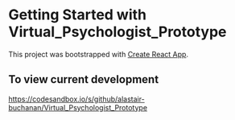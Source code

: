# Getting Started with Virtual_Psychologist_Prototype

This project was bootstrapped with [Create React App](https://github.com/facebook/create-react-app).

## To view current development

https://codesandbox.io/s/github/alastair-buchanan/Virtual_Psychologist_Prototype
